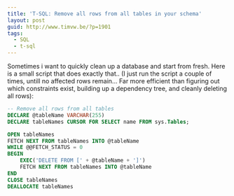 ```yaml
---
title: 'T-SQL: Remove all rows from all tables in your schema'
layout: post
guid: http://www.timvw.be/?p=1901
tags:
  - SQL
  - t-sql
---
```

Sometimes i want to quickly clean up a database and start from fresh. Here is a small script that does exactly that.. (I just run the script a couple of times, untill no affected rows remain... Far more efficient than figuring out which constraints exist, building up a dependency tree, and cleanly deleting all rows):

```sql
-- Remove all rows from all tables
DECLARE @tableName VARCHAR(255)
DECLARE tableNames CURSOR FOR SELECT name FROM sys.Tables;

OPEN tableNames
FETCH NEXT FROM tableNames INTO @tableName
WHILE @@FETCH_STATUS = 0 
BEGIN
	EXEC('DELETE FROM [' + @tableName + ']')
	FETCH NEXT FROM tableNames INTO @tableName
END
CLOSE tableNames
DEALLOCATE tableNames
```
